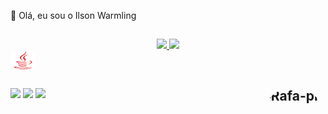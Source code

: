 👋 Olá, eu sou o Ilson Warmling 
##

<div align="center">
  <a href="https://github.com/ilsonwar">
  <img height="180em" src="https://github-readme-stats.vercel.app/api?username=ilsonwar&show_icons=true&theme=highcontrast&include_all_commits=true&count_private=true"/>
  <img height="180em" src="https://github-readme-stats.vercel.app/api/top-langs/?username=ilsonwar&layout=compact&langs_count=7&theme=highcontrast"/>
    
</div>
  
  <div>
    <img align="center" alt="Rafa-Js" height="30" width="40" src="https://raw.githubusercontent.com/devicons/devicon/master/icons/java/java-plain.svg">
    </div>
  
  ## <img align="right" alt="Rafa-pic" height="150" style="border-radius:50px;" src="">
  
  <div>
  <a href="https://instagram.com/ilsonwar" target="_blank"><img src="https://img.shields.io/badge/-Instagram-%23E4405F?style=for-the-badge&logo=instagram&logoColor=white" target="_blank"></a>
  <a href = "ilsonwarsc@gmail.com"><img src="https://img.shields.io/badge/-Gmail-%23333?style=for-the-badge&logo=gmail&logoColor=white" target="_blank"></a>
  <a href="https://www.linkedin.com/in/ilson-warmling-8498a0208/" target="_blank"><img src="https://img.shields.io/badge/-LinkedIn-%230077B5?style=for-the-badge&logo=linkedin&logoColor=white" target="_blank"></a> 
